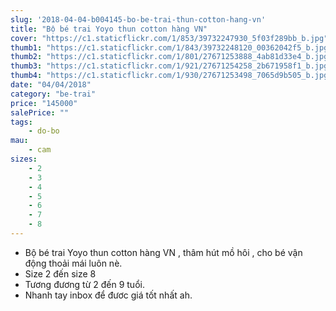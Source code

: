 ```yaml
---
slug: '2018-04-04-b004145-bo-be-trai-thun-cotton-hang-vn'
title: "Bộ bé trai Yoyo thun cotton hàng VN"
cover: "https://c1.staticflickr.com/1/853/39732247930_5f03f289bb_b.jpg"
thumb1: "https://c1.staticflickr.com/1/843/39732248120_00362042f5_b.jpg"
thumb2: "https://c1.staticflickr.com/1/801/27671253888_4ab81d33e4_b.jpg"
thumb3: "https://c1.staticflickr.com/1/921/27671254258_2b671958f1_b.jpg"
thumb4: "https://c1.staticflickr.com/1/930/27671253498_7065d9b505_b.jpg"
date: "04/04/2018"
category: "be-trai"
price: "145000"
salePrice: ""
tags:
    - do-bo
mau:
    - cam
sizes:
    - 2
    - 3
    - 4
    - 5
    - 6
    - 7
    - 8
---
```


- Bộ bé trai Yoyo thun cotton hàng VN , thâm hút mồ hôi , cho bé vận động thoải mái luôn nè. 
- Size 2 đến size 8 
- Tương đương từ 2 đến 9 tuổi. 
- Nhanh tay inbox để đươc giá tốt nhất ah.